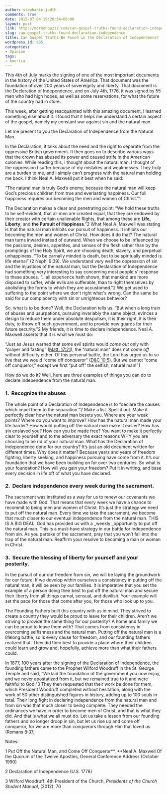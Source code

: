 ```yaml
---
author: stephanie.judth
comments: true
date: 2015-07-04 19:26:34+00:00
layout: post
link: http://mormonbuzzz.com/can-gospel-truths-found-declaration-independence/
slug: can-gospel-truths-found-declaration-independence
title: Can Gospel Truths Be Found in the Declaration of Independence?
wordpress_id: 935
categories:
- Opinion
tags:
- America
---
```


This 4th of July marks the signing of one of the most important documents in the history of the United States of America. That document was the foundation of over 200 years of sovereignty and liberty. That document is the Declaration of Independence, and on July 4th, 1776, it was signed by 55 men who had high hopes, as well as some reservations, for what the future of the country had in store.

This week, after getting reacquainted with this amazing document, I learned something else about it. I found that it helps me understand a certain aspect of the gospel, namely my constant war against sin and the natural man.

Let me present to you the Declaration of Independence from the Natural Man.

In the Declaration, it talks about the need and the right to separate from the oppressive British government. It then goes on to describe various ways that the crown has abused its power and caused strife in the American colonies. While reading this, I thought about the natural man. I thought of the oppression I suffer because of my mistakes and weaknesses. They truly are a burden to me, and I simply can’t progress with the natural man holding me back. I think Neal A. Maxwell put it best when he said:

“The natural man is truly God’s enemy, because the natural man will keep God’s precious children from true and everlasting happiness. Our full happiness requires our becoming the men and women of Christ.”1

The Declaration makes a clear and penetrating point; “We hold these truths to be self-evident, that all men are created equal, that they are endowed by their creator with certain unalienable Rights, that among these are **Life, Liberty**, and **the Pursuit of Happiness**.”2 What Neal A. Maxwell was stating is that the natural man inhibits our pursuit of happiness. It inhibits our becoming the men and women of Christ. How does it do that? The natural man turns inward instead of outward. When we choose to be influenced by the passions, desires, appetites, and senses of the flesh rather than by the promptings of the Holy Spirit, we are choosing death, slavery, and perpetual unhappiness. “To be carnally minded is death, but to be spiritually minded is life eternal” (2 Nephi 9:39). We understand very well the oppression of sin and the injustices of the natural man, but the Declaration of Independence had something very interesting to say concerning most people's’ response to these abuses. "...all experience hath shown, that mankind are more disposed to suffer, while evils are sufferable, than to right themselves by abolishing the forms to which they are accustomed."2 We get used to suffering to the point where we don't right what's wrong. Can the same be said for our complacency with sin or unrighteous behavior?

So, what is to be done? Well, the Declaration tells us. “But when a long train of abuses and usurpations, pursuing invariably the same object, evinces a design to reduce them under absolute despotism, it is their right, it is their duty, to throw off such government, and to provide new guards for their future security.”2 My friends, it is time to declare independence. Neal A. Maxwell asserts that it is what we must do:

“Just as Jesus warned that some evil spirits would _come out_ only with “prayer and fasting” ([Matt. 17:21](https://www.lds.org/scriptures/nt/matt/17.21?lang=eng#20)), the “natural man” does not _come off_ without difficulty either. Of this personal battle, the Lord has urged us to so live that we would “come off conqueror” ([D&C 10:5](https://www.lds.org/scriptures/dc-testament/dc/10.5?lang=eng#4)). But we cannot “come off conqueror,” except we first “put off” the selfish, natural man!”1

How do we do it? Well, here are three examples of things you can do to declare independence from the natural man.


### 1.  Recognize the abuses




The whole point of a Declaration of Independence is to “declare the causes which impel them to the separation.”2 Make a list. Spell it out. Make it perfectly clear how the natural man besets you. Where are your weak points? Where do you want to improve? How has the natural man made your life harder? How would putting off the natural man make it easier? How has sin enslaved you? How can you be made free? You want to make it perfectly clear to yourself and to the adversary the exact reasons WHY you are choosing to be rid of your natural man. What has the Declaration of Independence done for our country? It’s just an old document written for different times. Why does it matter? Because years and years of freedom fighting, liberty seeking, and happiness pursuing have come from it. It’s our foundation that we have been building on for over two centuries. So what is your foundation? How will you gain your freedom? Put it in writing, and base every decision in life off of what you have declared.


### 2.  Declare independence every week during the sacrament.




The sacrament was instituted as a way for us to renew our covenants we have made with God. That means that every week we have a chance to recommit to being men and women of Christ. It’s just the strategy we need to put off the natural man. Every time we take the sacrament, we become that much closer to our eventual independence from the natural man. THIS IS A BIG DEAL. God has provided us with a _weekly _opportunity to put off the natural man. This is a must-have strategy in our battle for independence from sin. As you partake of the sacrament, pray that you won’t fall into the trap of the natural man. Reaffirm your resolve to becoming a man or woman in Christ.


### 3.  Secure the blessing of liberty for yourself and your posterity.




In the pursuit of our our freedom from sin, we will be laying the groundwork for our future. If we develop within ourselves a consistency in putting off the natural man, it will be seen by our families. It is imperative that you set the example of a person doing their best to put off the natural man and secure their liberty from all things carnal, sensual, and devilish. Your example will set the pace for those that come after you, for those who look up to you.

The Founding Fathers built this country with us in mind. They strived to create a country they would be proud to leave for their children. Aren’t we striving to provide the same thing for our posterity? A home and family we can be proud to leave them with? That comes from consistency in overcoming selfishness and the natural man. Putting off the natural man is a lifelong battle, so is every cause for freedom, and our founding fathers realized that. They did their best to provide a place where their children could learn and grow and, hopefully, achieve more than what their fathers could.

In 1877, 100 years after the signing of the Declaration of Independence, the founding fathers came to the Prophet Wilford Woodruff in the St. George Temple and said, “We laid the foundation of the government you now enjoy, and we never apostatized from it, but we remained true to it and were faithful to God.”3 They then requested that their work be done for them, which President Woodruff completed without hesitation, along with the work of 50 other distinguished figures in history, adding up to 100 souls in total. Their long fight in declaring independence from the natural man and from sin was that much closer to being complete. They needed the ordinances we have in order to become men of Christ, and that is what they did. And that is what we all must do. Let us take a lesson from our founding fathers and no longer droop in sin, but let us rise up and come off conqueror, for we are more than conquerors through Him that loved us. (Romans 8:37.

Notes:

1 Put Off the Natural Man, and Come Off Conqueror**, **Neal A. Maxwell Of the Quorum of the Twelve Apostles, General Conference Address (October 1990)

2 Declaration of Independence (U.S. 1776)

3 Wilford Woodruff: 4th President of the Church, _Presidents of the Church Student Manual_, (2012), 70

